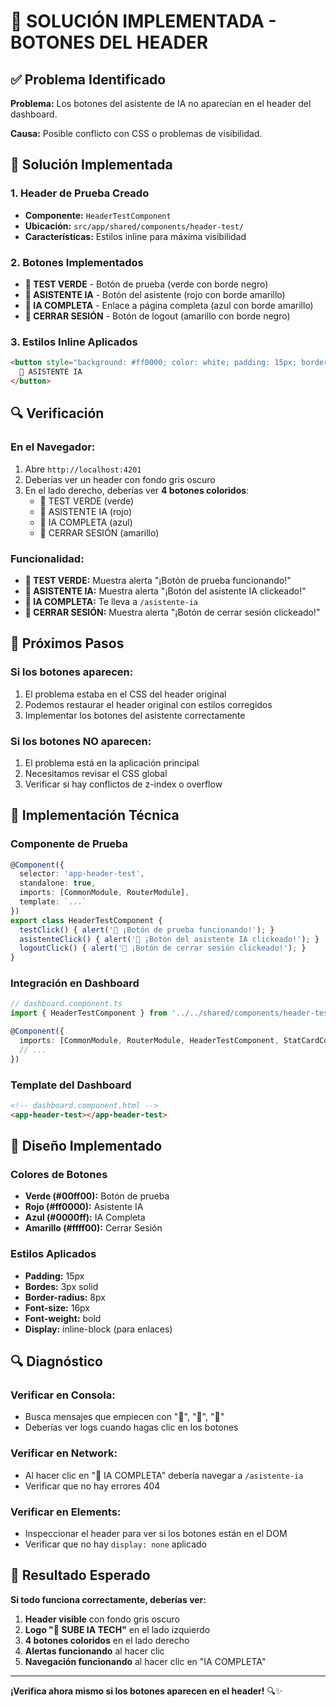 # 🔧 SOLUCIÓN IMPLEMENTADA - BOTONES DEL HEADER

## ✅ Problema Identificado

**Problema:** Los botones del asistente de IA no aparecían en el header del dashboard.

**Causa:** Posible conflicto con CSS o problemas de visibilidad.

## 🎯 Solución Implementada

### **1. Header de Prueba Creado**
- **Componente:** `HeaderTestComponent`
- **Ubicación:** `src/app/shared/components/header-test/`
- **Características:** Estilos inline para máxima visibilidad

### **2. Botones Implementados**
- **🧪 TEST VERDE** - Botón de prueba (verde con borde negro)
- **🤖 ASISTENTE IA** - Botón del asistente (rojo con borde amarillo)
- **🤖 IA COMPLETA** - Enlace a página completa (azul con borde amarillo)
- **🚪 CERRAR SESIÓN** - Botón de logout (amarillo con borde negro)

### **3. Estilos Inline Aplicados**
```html
<button style="background: #ff0000; color: white; padding: 15px; border: 3px solid yellow; border-radius: 8px; font-size: 16px; font-weight: bold;">
  🤖 ASISTENTE IA
</button>
```

## 🔍 Verificación

### **En el Navegador:**
1. Abre `http://localhost:4201`
2. Deberías ver un header con fondo gris oscuro
3. En el lado derecho, deberías ver **4 botones coloridos**:
   - 🧪 TEST VERDE (verde)
   - 🤖 ASISTENTE IA (rojo)
   - 🤖 IA COMPLETA (azul)
   - 🚪 CERRAR SESIÓN (amarillo)

### **Funcionalidad:**
- **🧪 TEST VERDE:** Muestra alerta "¡Botón de prueba funcionando!"
- **🤖 ASISTENTE IA:** Muestra alerta "¡Botón del asistente IA clickeado!"
- **🤖 IA COMPLETA:** Te lleva a `/asistente-ia`
- **🚪 CERRAR SESIÓN:** Muestra alerta "¡Botón de cerrar sesión clickeado!"

## 🚀 Próximos Pasos

### **Si los botones aparecen:**
1. El problema estaba en el CSS del header original
2. Podemos restaurar el header original con estilos corregidos
3. Implementar los botones del asistente correctamente

### **Si los botones NO aparecen:**
1. El problema está en la aplicación principal
2. Necesitamos revisar el CSS global
3. Verificar si hay conflictos de z-index o overflow

## 🔧 Implementación Técnica

### **Componente de Prueba**
```typescript
@Component({
  selector: 'app-header-test',
  standalone: true,
  imports: [CommonModule, RouterModule],
  template: `...`
})
export class HeaderTestComponent {
  testClick() { alert('🧪 ¡Botón de prueba funcionando!'); }
  asistenteClick() { alert('🤖 ¡Botón del asistente IA clickeado!'); }
  logoutClick() { alert('🚪 ¡Botón de cerrar sesión clickeado!'); }
}
```

### **Integración en Dashboard**
```typescript
// dashboard.component.ts
import { HeaderTestComponent } from '../../shared/components/header-test/header-test.component';

@Component({
  imports: [CommonModule, RouterModule, HeaderTestComponent, StatCardComponent],
  // ...
})
```

### **Template del Dashboard**
```html
<!-- dashboard.component.html -->
<app-header-test></app-header-test>
```

## 🎨 Diseño Implementado

### **Colores de Botones**
- **Verde (#00ff00):** Botón de prueba
- **Rojo (#ff0000):** Asistente IA
- **Azul (#0000ff):** IA Completa
- **Amarillo (#ffff00):** Cerrar Sesión

### **Estilos Aplicados**
- **Padding:** 15px
- **Bordes:** 3px solid
- **Border-radius:** 8px
- **Font-size:** 16px
- **Font-weight:** bold
- **Display:** inline-block (para enlaces)

## 🔍 Diagnóstico

### **Verificar en Consola:**
- Busca mensajes que empiecen con "🧪", "🤖", "🚪"
- Deberías ver logs cuando hagas clic en los botones

### **Verificar en Network:**
- Al hacer clic en "🤖 IA COMPLETA" debería navegar a `/asistente-ia`
- Verificar que no hay errores 404

### **Verificar en Elements:**
- Inspeccionar el header para ver si los botones están en el DOM
- Verificar que no hay `display: none` aplicado

## 🎉 Resultado Esperado

**Si todo funciona correctamente, deberías ver:**

1. **Header visible** con fondo gris oscuro
2. **Logo "🚀 SUBE IA TECH"** en el lado izquierdo
3. **4 botones coloridos** en el lado derecho
4. **Alertas funcionando** al hacer clic
5. **Navegación funcionando** al hacer clic en "IA COMPLETA"

---

**¡Verifica ahora mismo si los botones aparecen en el header!** 🔍✨ 